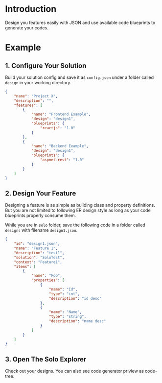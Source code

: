 # Introduction

Design you features easily with JSON and use available code blueprints to generate your codes.

# Example

## 1. Configure Your Solution
Build your solution config and save it as `config.json` under a folder called `design` in your working directory.
```json
{
    "name": "Project X",
    "description": "",
    "features": [
        {
            "name": "Frontend Example",
            "design": "design1",
            "blueprints": {
                "reactjs": "1.0"
            }
        },
        {
            "name": "Backend Example",
            "design": "design1",
            "blueprints": {
                "aspnet-rest": "1.0"
            }
        }
    ]
}
```
## 2. Design Your Feature
Designing a feature is as simple as building class and property definitions. But you are not limited to following ER design style as long as your code blueprints properly consume them.

While you are in `solo` folder, save the following code in a folder called `designs` with filename `design1.json`.
```json
{
    "id": "design1.json",
    "name": "Feature 1",
    "description": "test1",
    "solution": "SoloTest",
    "context": "Feature1",
    "items": [
        {
            "name": "Foo",
            "properties": [
                {
                    "name": "Id",
                    "type": "int",
                    "description": "id desc"
                },
                {
                    "name": "Name",
                    "type": "string",
                    "description": "name desc"
                }
            ]
        }
    ]
}
```

## 3. Open The Solo Explorer
Check out your designs. You can also see code generator priview as code-tree.
